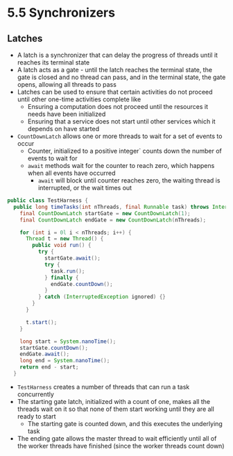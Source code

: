 # 5.5 Synchronizers

## Latches

* A latch is a synchronizer that can delay the progress of threads until it reaches its terminal state
* A latch acts as a gate - until the latch reaches the terminal state, the gate is closed and no thread can pass, and in the terminal state, the gate opens, allowing all threads to pass
* Latches can be used to ensure that certain activities do not proceed until other one-time activities complete like
  * Ensuring a computation does not proceed until the resources it needs have been initialized
  * Ensuring that a service does not start until other services which it depends on have started
* `CountDownLatch` allows one or more threads to wait for a set of events to occur
  * Counter, initialized to a positive integer` counts down the number of events to wait for
  * `await` methods wait for the counter to reach zero, which happens when all events have occurred
    * `await` will block until counter reaches zero, the waiting thread is interrupted, or the wait times out

```java
public class TestHarness {
  public long timeTasks(int nThreads, final Runnable task) throws InterruptedException {
    final CountDownLatch startGate = new CountDownLatch(1);
    final CountDownLatch endGate = new CountDownLatch(nThreads);

    for (int i = 0l i < nThreads; i++) {
      Thread t = new Thread() {
        public void run() {
          try {
            startGate.await();
            try {
              task.run();
            } finally {
              endGate.countDown();
            }
          } catch (InterruptedException ignored) {}
        }
      }

      t.start();
    }

    long start = System.nanoTime();
    startGate.countDown();
    endGate.await();
    long end = System.nanoTime();
    return end - start;
  }
```

* `TestHarness` creates a number of threads that can run a task concurrently
* The starting gate latch, initialized with a count of one, makes all the threads wait on it so that none of them start working until they are all ready to start
  * The starting gate is counted down, and this executes the underlying task
* The ending gate allows the master thread to wait efficiently until all of the worker threads have finished (since the worker threads count down)

